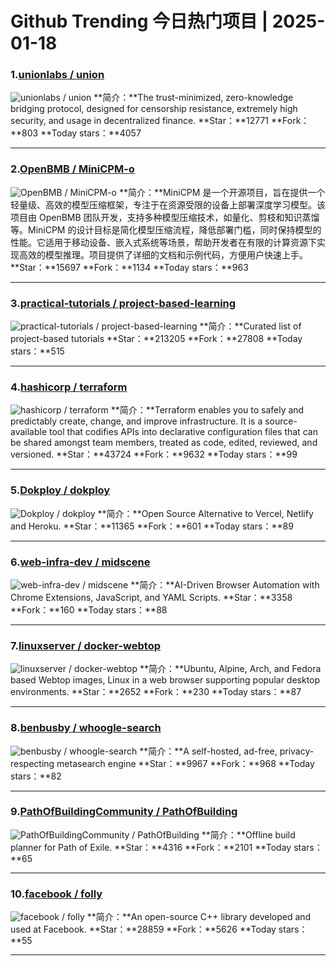 # Github Trending 今日热门项目 | 2025-01-18
### 1.[unionlabs / union](https://github.com/unionlabs/union)

![unionlabs / union](https://repository-images.githubusercontent.com/641656392/85020dea-7fa5-43fc-84b6-97a8fb893bfb)
**简介：**The trust-minimized, zero-knowledge bridging protocol, designed for censorship resistance, extremely high security, and usage in decentralized finance.
**Star：**12771
**Fork：**803
**Today stars：**4057

---

### 2.[OpenBMB / MiniCPM-o](https://github.com/OpenBMB/MiniCPM-o)

![OpenBMB / MiniCPM-o](https://opengraph.githubassets.com/bc7a80a4073e768aec8e1c0d5de52ca4f8844e81442ba25d65326976b1912d58/OpenBMB/MiniCPM-o)
**简介：**MiniCPM 是一个开源项目，旨在提供一个轻量级、高效的模型压缩框架，专注于在资源受限的设备上部署深度学习模型。该项目由 OpenBMB 团队开发，支持多种模型压缩技术，如量化、剪枝和知识蒸馏等。MiniCPM 的设计目标是简化模型压缩流程，降低部署门槛，同时保持模型的性能。它适用于移动设备、嵌入式系统等场景，帮助开发者在有限的计算资源下实现高效的模型推理。项目提供了详细的文档和示例代码，方便用户快速上手。
**Star：**15697
**Fork：**1134
**Today stars：**963

---

### 3.[practical-tutorials / project-based-learning](https://github.com/practical-tutorials/project-based-learning)

![practical-tutorials / project-based-learning](https://opengraph.githubassets.com/13ccb5b1339b834828708180a0a256c85c17bb076d78add9fc757207f39f6ef4/practical-tutorials/project-based-learning)
**简介：**Curated list of project-based tutorials
**Star：**213205
**Fork：**27808
**Today stars：**515

---

### 4.[hashicorp / terraform](https://github.com/hashicorp/terraform)

![hashicorp / terraform](https://repository-images.githubusercontent.com/17728164/10b4bf00-6a20-11ea-8934-20870600afc0)
**简介：**Terraform enables you to safely and predictably create, change, and improve infrastructure. It is a source-available tool that codifies APIs into declarative configuration files that can be shared amongst team members, treated as code, edited, reviewed, and versioned.
**Star：**43724
**Fork：**9632
**Today stars：**99

---

### 5.[Dokploy / dokploy](https://github.com/Dokploy/dokploy)

![Dokploy / dokploy](https://opengraph.githubassets.com/4a051404eb9f6fce250aba6b207bc1852224a66ee9b6b7ce7ec794c1970e9748/Dokploy/dokploy)
**简介：**Open Source Alternative to Vercel, Netlify and Heroku.
**Star：**11365
**Fork：**601
**Today stars：**89

---

### 6.[web-infra-dev / midscene](https://github.com/web-infra-dev/midscene)

![web-infra-dev / midscene](https://opengraph.githubassets.com/ed90f5a1faf9c75d7cc2a8f71c68c864140f3b613d8851c4a07b77dc3a2c2bcf/web-infra-dev/midscene)
**简介：**AI-Driven Browser Automation with Chrome Extensions, JavaScript, and YAML Scripts.
**Star：**3358
**Fork：**160
**Today stars：**88

---

### 7.[linuxserver / docker-webtop](https://github.com/linuxserver/docker-webtop)

![linuxserver / docker-webtop](https://opengraph.githubassets.com/c4cc8a8c301200af299f2cafdb0beadb6362583cd0a0a42281f0ddf3b7215946/linuxserver/docker-webtop)
**简介：**Ubuntu, Alpine, Arch, and Fedora based Webtop images, Linux in a web browser supporting popular desktop environments.
**Star：**2652
**Fork：**230
**Today stars：**87

---

### 8.[benbusby / whoogle-search](https://github.com/benbusby/whoogle-search)

![benbusby / whoogle-search](https://repository-images.githubusercontent.com/235434204/e21a5c80-0197-11eb-8e97-81a54bf49c2d)
**简介：**A self-hosted, ad-free, privacy-respecting metasearch engine
**Star：**9967
**Fork：**968
**Today stars：**82

---

### 9.[PathOfBuildingCommunity / PathOfBuilding](https://github.com/PathOfBuildingCommunity/PathOfBuilding)

![PathOfBuildingCommunity / PathOfBuilding](https://opengraph.githubassets.com/4c216e039eb62775dc22e1b7adb2bee6eab56ed6d055d97969b1da6247af4570/PathOfBuildingCommunity/PathOfBuilding)
**简介：**Offline build planner for Path of Exile.
**Star：**4316
**Fork：**2101
**Today stars：**65

---

### 10.[facebook / folly](https://github.com/facebook/folly)

![facebook / folly](https://opengraph.githubassets.com/1ff7a190b1838429b7c946f3b1e7ddbb3197519d3968a257a843e532ef6a68e0/facebook/folly)
**简介：**An open-source C++ library developed and used at Facebook.
**Star：**28859
**Fork：**5626
**Today stars：**55

---

